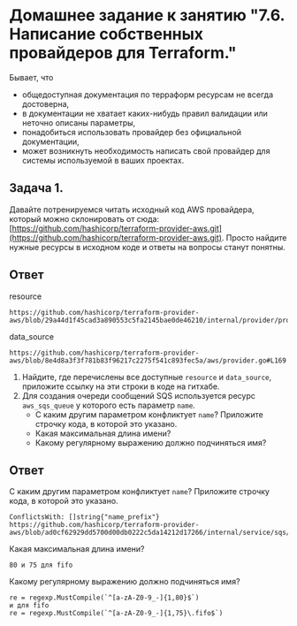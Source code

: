 # Домашнее задание к занятию "7.6. Написание собственных провайдеров для Terraform."

Бывает, что 
* общедоступная документация по терраформ ресурсам не всегда достоверна,
* в документации не хватает каких-нибудь правил валидации или неточно описаны параметры,
* понадобиться использовать провайдер без официальной документации,
* может возникнуть необходимость написать свой провайдер для системы используемой в ваших проектах.   

## Задача 1. 
Давайте потренируемся читать исходный код AWS провайдера, который можно склонировать от сюда: 
[https://github.com/hashicorp/terraform-provider-aws.git](https://github.com/hashicorp/terraform-provider-aws.git).
Просто найдите нужные ресурсы в исходном коде и ответы на вопросы станут понятны.  

## Ответ
resource
```commandline
https://github.com/hashicorp/terraform-provider-aws/blob/29a44d1f45cad3a890553c5fa2145bae0de46210/internal/provider/provider.go#L417
```
data_source
```commandline
https://github.com/hashicorp/terraform-provider-aws/blob/8e4d8a3f3f781b83f96217c2275f541c893fec5a/aws/provider.go#L169
```

1. Найдите, где перечислены все доступные `resource` и `data_source`, приложите ссылку на эти строки в коде на 
гитхабе.   
1. Для создания очереди сообщений SQS используется ресурс `aws_sqs_queue` у которого есть параметр `name`. 
    * С каким другим параметром конфликтует `name`? Приложите строчку кода, в которой это указано.
    * Какая максимальная длина имени? 
    * Какому регулярному выражению должно подчиняться имя? 

## Ответ
С каким другим параметром конфликтует `name`? Приложите строчку кода, в которой это указано.
```commandline
ConflictsWith: []string{"name_prefix"}
https://github.com/hashicorp/terraform-provider-aws/blob/ad0cf62929dd5700d00db0222c5da14212d17266/internal/service/sqs/queue.go#L87 
```
Какая максимальная длина имени?
```commandline
80 и 75 для fifo
```
Какому регулярному выражению должно подчиняться имя?
```commandline
re = regexp.MustCompile(`^[a-zA-Z0-9_-]{1,80}$`)
и для fifo
re = regexp.MustCompile(`^[a-zA-Z0-9_-]{1,75}\.fifo$`)
```
